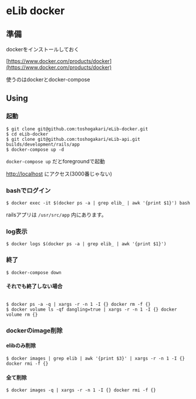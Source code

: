 # eLib docker

## 準備
dockerをインストールしておく

[https://www.docker.com/products/docker](https://www.docker.com/products/docker)

使うのはdockerとdocker-compose

## Using

### 起動

```
$ git clone git@github.com:toshogakari/eLib-docker.git
$ cd eLib-docker
$ git clone git@github.com:toshogakari/eLib-api.git builds/development/rails/app
$ docker-compose up -d
```

`docker-compose up` だとforegroundで起動

[http://localhost](http://localhost) にアクセス(3000番じゃない)

### bashでログイン

```
$ docker exec -it $(docker ps -a | grep elib_ | awk '{print $1}') bash
```

railsアプリは `/usr/src/app` 内にあります。

### log表示

```
$ docker logs $(docker ps -a | grep elib_ | awk '{print $1}')
```

### 終了

```
$ docker-compose down
```

#### それでも終了しない場合

```

$ docker ps -a -q | xargs -r -n 1 -I {} docker rm -f {}
$ docker volume ls -qf dangling=true | xargs -r -n 1 -I {} docker volume rm {}
```

### dockerのimage削除

#### elibのみ削除

```
$ docker images | grep elib | awk '{print $3}' | xargs -r -n 1 -I {} docker rmi -f {}
```

#### 全て削除
```
$ docker images -q | xargs -r -n 1 -I {} docker rmi -f {}
```
